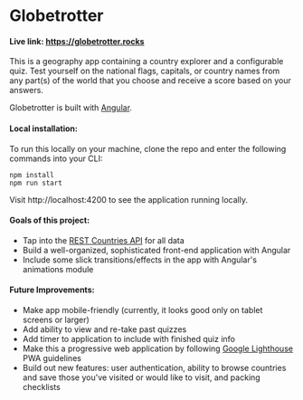# Globetrotter

#### Live link: https://globetrotter.rocks

This is a geography app containing a country explorer and a configurable quiz. Test yourself on the national flags, capitals, or country names from any part(s) of the world that you choose and receive a score based on your answers.

Globetrotter is built with [Angular](https://angular.io/).

#### Local installation:

To run this locally on your machine, clone the repo and enter the following commands into your CLI:
```
npm install
npm run start
```
Visit http://localhost:4200 to see the application running locally.

#### Goals of this project:

- Tap into the [REST Countries API](https://restcountries.com) for all data
- Build a well-organized, sophisticated front-end application with Angular
- Include some slick transitions/effects in the app with Angular's animations module

#### Future Improvements:

- Make app mobile-friendly (currently, it looks good only on tablet screens or larger)
- Add ability to view and re-take past quizzes
- Add timer to application to include with finished quiz info
- Make this a progressive web application by following [Google Lighthouse](https://developers.google.com/web/tools/lighthouse/) PWA guidelines
- Build out new features: user authentication, ability to browse countries and save those you've visited or would like to visit, and packing checklists
